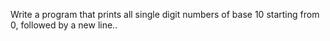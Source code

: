 Write a program that prints all single digit numbers of base 10 starting from 0, followed by a new line..
